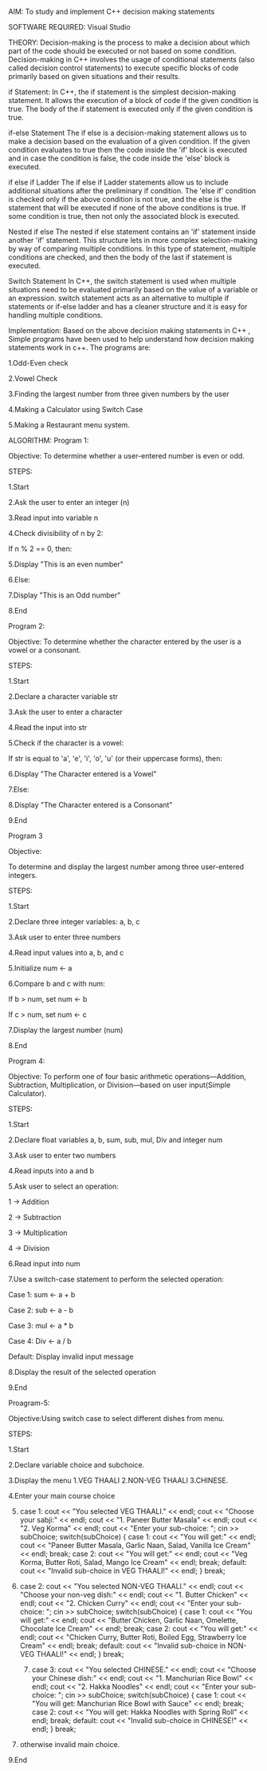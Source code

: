 AIM: To study and implement C++ decision making statements

SOFTWARE REQUIRED:
Visual Studio

THEORY:
Decision-making is the process to make a decision about which part of the code should be executed or not based on some condition. Decision-making in C++ involves the usage of conditional statements (also called decision control statements) to execute specific blocks of code primarily based on given situations and their results.

if Statement: In C++, the if statement is the simplest decision-making statement. It allows the execution of a block of code if the given condition is true. The body of the if statement is executed only if the given condition is true.

if-else Statement The if else is a decision-making statement allows us to make a decision based on the evaluation of a given condition. If the given condition evaluates to true then the code inside the 'if' block is executed and in case the condition is false, the code inside the 'else' block is executed.

if else if Ladder The if else if Ladder statements allow us to include additional situations after the preliminary if condition. The 'else if' condition is checked only if the above condition is not true, and the else is the statement that will be executed if none of the above conditions is true. If some condition is true, then not only the associated block is executed.

Nested if else The nested if else statement contains an 'if' statement inside another 'if' statement. This structure lets in more complex selection-making by way of comparing multiple conditions. In this type of statement, multiple conditions are checked, and then the body of the last if statement is executed.

Switch Statement In C++, the switch statement is used when multiple situations need to be evaluated primarily based on the value of a variable or an expression. switch statement acts as an alternative to multiple if statements or if-else ladder and has a cleaner structure and it is easy for handling multiple conditions.

Implementation:
Based on the above decision making statements in C++ , Simple programs have been used to help understand how decision making statements work in c++. The programs are:

1.Odd-Even check

2.Vowel Check

3.Finding the largest number from three given numbers by the user

4.Making a Calculator using Switch Case

5.Making a Restaurant menu system.

ALGORITHM:
Program 1:

Objective: To determine whether a user-entered number is even or odd.

STEPS:

1.Start

2.Ask the user to enter an integer (n)

3.Read input into variable n

4.Check divisibility of n by 2:

If n % 2 == 0, then:

5.Display "This is an even number"

6.Else:

7.Display "This is an Odd number"

8.End

Program 2:

Objective: To determine whether the character entered by the user is a vowel or a consonant.

STEPS:

1.Start

2.Declare a character variable str

3.Ask the user to enter a character

4.Read the input into str

5.Check if the character is a vowel:

If str is equal to 'a', 'e', 'i', 'o', 'u' (or their uppercase forms), then:

6.Display "The Character entered is a Vowel"

7.Else:

8.Display "The Character entered is a Consonant"

9.End

Program 3

Objective:

To determine and display the largest number among three user-entered integers.

STEPS:

1.Start

2.Declare three integer variables: a, b, c

3.Ask user to enter three numbers

4.Read input values into a, b, and c

5.Initialize num ← a

6.Compare b and c with num:

If b > num, set num ← b

If c > num, set num ← c

7.Display the largest number (num)

8.End

Program 4:

Objective: To perform one of four basic arithmetic operations—Addition, Subtraction, Multiplication, or Division—based on user input(Simple Calculator).

STEPS:

1.Start

2.Declare float variables a, b, sum, sub, mul, Div and integer num

3.Ask user to enter two numbers

4.Read inputs into a and b

5.Ask user to select an operation:

1 → Addition

2 → Subtraction

3 → Multiplication

4 → Division

6.Read input into num

7.Use a switch-case statement to perform the selected operation:

Case 1: sum ← a + b

Case 2: sub ← a - b

Case 3: mul ← a * b

Case 4: Div ← a / b

Default: Display invalid input message

8.Display the result of the selected operation

9.End

Proagram-5:

Objective:Using switch case to select different dishes from menu.

STEPS:

1.Start

2.Declare variable choice and subchoice.

3.Display the menu 1.VEG THAALI 2.NON-VEG THAALI 3.CHINESE.

4.Enter your main course choice

5. case 1:
            cout << "You selected VEG THAALI." << endl;
            cout << "Choose your sabji:" << endl;
            cout << "1. Paneer Butter Masala" << endl;
            cout << "2. Veg Korma" << endl;
            cout << "Enter your sub-choice: ";
            cin >> subChoice;
            switch(subChoice) {
                case 1:
                    cout << "You will get:" << endl;
                    cout << "Paneer Butter Masala, Garlic Naan, Salad, Vanilla Ice Cream" << endl;
                    break;
                case 2:
                    cout << "You will get:" << endl;
                    cout << "Veg Korma, Butter Roti, Salad, Mango Ice Cream" << endl;
                    break;
                default:
                    cout << "Invalid sub-choice in VEG THAALI!" << endl;
            }
            break;

6. case 2:
            cout << "You selected NON-VEG THAALI." << endl;
            cout << "Choose your non-veg dish:" << endl;
            cout << "1. Butter Chicken" << endl;
            cout << "2. Chicken Curry" << endl;
            cout << "Enter your sub-choice: ";
            cin >> subChoice;
            switch(subChoice) {
                case 1:
                    cout << "You will get:" << endl;
                    cout << "Butter Chicken, Garlic Naan, Omelette, Chocolate Ice Cream" << endl;
                    break;
                case 2:
                    cout << "You will get:" << endl;
                    cout << "Chicken Curry, Butter Roti, Boiled Egg, Strawberry Ice Cream" << endl;
                    break;
                default:
                    cout << "Invalid sub-choice in NON-VEG THAALI!" << endl;
            }
            break;


   7. case 3:
            cout << "You selected CHINESE." << endl;
            cout << "Choose your Chinese dish:" << endl;
            cout << "1. Manchurian Rice Bowl" << endl;
            cout << "2. Hakka Noodles" << endl;
            cout << "Enter your sub-choice: ";
            cin >> subChoice;
            switch(subChoice) {
                case 1:
                    cout << "You will get: Manchurian Rice Bowl with Sauce" << endl;
                    break;
                case 2:
                    cout << "You will get: Hakka Noodles with Spring Roll" << endl;
                    break;
                default:
                    cout << "Invalid sub-choice in CHINESE!" << endl;
            }
            break;

  8. otherwise invalid main choice.

  9.End



